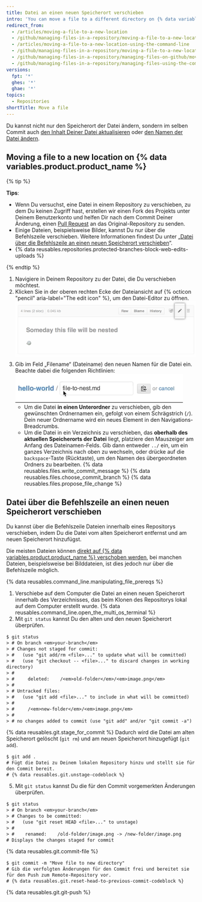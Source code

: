 ```yaml
---
title: Datei an einen neuen Speicherort verschieben
intro: 'You can move a file to a different directory on {% data variables.product.product_name %} or by using the command line.'
redirect_from:
  - /articles/moving-a-file-to-a-new-location
  - /github/managing-files-in-a-repository/moving-a-file-to-a-new-location
  - /articles/moving-a-file-to-a-new-location-using-the-command-line
  - /github/managing-files-in-a-repository/moving-a-file-to-a-new-location-using-the-command-line
  - /github/managing-files-in-a-repository/managing-files-on-github/moving-a-file-to-a-new-location
  - /github/managing-files-in-a-repository/managing-files-using-the-command-line/moving-a-file-to-a-new-location-using-the-command-line
versions:
  fpt: '*'
  ghes: '*'
  ghae: '*'
topics:
  - Repositories
shortTitle: Move a file
---
```


Du kannst nicht nur den Speicherort der Datei ändern, sondern im selben Commit auch [den Inhalt Deiner Datei aktualisieren](/articles/editing-files-in-your-repository) oder [den Namen der Datei ändern](/articles/renaming-a-file).

## Moving a file to a new location on {% data variables.product.product_name %}

{% tip %}

**Tips**:

- Wenn Du versuchst, eine Datei in einem Repository zu verschieben, zu dem Du keinen Zugriff hast, erstellen wir einen Fork des Projekts unter Deinem Benutzerkonto und helfen Dir nach dem Commit Deiner Änderung, einen [Pull Request](/articles/about-pull-requests) an das Original-Repository zu senden.
- Einige Dateien, beispielsweise Bilder, kannst Du nur über die Befehlszeile verschieben. Weitere Informationen findest Du unter „[Datei über die Befehlszeile an einen neuen Speicherort verschieben](/articles/moving-a-file-to-a-new-location-using-the-command-line)“.
- {% data reusables.repositories.protected-branches-block-web-edits-uploads %}

{% endtip %}

1. Navigiere in Deinem Repository zu der Datei, die Du verschieben möchtest.
2. Klicken Sie in der oberen rechten Ecke der Dateiansicht auf {% octicon "pencil" aria-label="The edit icon" %}, um den Datei-Editor zu öffnen. ![Symbol „Edit file" (Bearbeiten einer Datei)](/assets/images/help/repository/move-file-edit-file-icon.png)
3. Gib im Feld „Filename“ (Dateiname) den neuen Namen für die Datei ein. Beachte dabei die folgenden Richtlinien: ![Einen Dateinamen bearbeiten](/assets/images/help/repository/moving_files.gif)
    - Um die Datei **in einen Unterordner** zu verschieben, gib den gewünschten Ordnernamen ein, gefolgt von einem Schrägstrich (`/`). Dein neuer Ordnername wird ein neues Element in den Navigations-Breadcrumbs.
    - Um die Datei in ein Verzeichnis zu verschieben, das **oberhalb des aktuellen Speicherorts der Datei** liegt, platziere den Mauszeiger am Anfang des Dateinamen-Felds. Gib dann entweder `../` ein, um ein ganzes Verzeichnis nach oben zu wechseln, oder drücke auf die `backspace`-Taste (Rücktaste), um den Namen des übergeordneten Ordners zu bearbeiten.
{% data reusables.files.write_commit_message %}
{% data reusables.files.choose_commit_branch %}
{% data reusables.files.propose_file_change %}

## Datei über die Befehlszeile an einen neuen Speicherort verschieben

Du kannst über die Befehlszeile Dateien innerhalb eines Repositorys verschieben, indem Du die Datei vom alten Speicherort entfernst und am neuen Speicherort hinzufügst.

Die meisten Dateien können [direkt auf {% data variables.product.product_name %} verschoben werden](/articles/moving-a-file-to-a-new-location), bei manchen Dateien, beispielsweise bei Bilddateien, ist dies jedoch nur über die Befehlszeile möglich.

{% data reusables.command_line.manipulating_file_prereqs %}

1. Verschiebe auf dem Computer die Datei an einen neuen Speicherort innerhalb des Verzeichnisses, das beim Klonen des Repositorys lokal auf dem Computer erstellt wurde.
{% data reusables.command_line.open_the_multi_os_terminal %}
3. Mit `git status` kannst Du den alten und den neuen Speicherort überprüfen.
  ```shell
  $ git status
  > # On branch <em>your-branch</em>
  > # Changes not staged for commit:
  > #   (use "git add/rm <file>..." to update what will be committed)
  > #   (use "git checkout -- <file>..." to discard changes in working directory)
  > #
  > #     deleted:    /<em>old-folder</em>/<em>image.png</em>
  > #
  > # Untracked files:
  > #   (use "git add <file>..." to include in what will be committed)
  > #
  > #     /<em>new-folder</em>/<em>image.png</em>
  > #
  > # no changes added to commit (use "git add" and/or "git commit -a")
  ```
{% data reusables.git.stage_for_commit %} Dadurch wird die Datei am alten Speicherort gelöscht (`git rm`) und am neuen Speicherort hinzugefügt (`git add`).
  ```shell
  $ git add .
  # Fügt die Datei zu Deinem lokalen Repository hinzu und stellt sie für den Commit bereit.
  # {% data reusables.git.unstage-codeblock %}
  ```
5. Mit `git status` kannst Du die für den Commit vorgemerkten Änderungen überprüfen.
  ```shell
  $ git status
  > # On branch <em>your-branch</em>
  > # Changes to be committed:
  > #   (use "git reset HEAD <file>..." to unstage)
  > #
  > #    renamed:    /old-folder/image.png -> /new-folder/image.png
  # Displays the changes staged for commit
  ```
{% data reusables.git.commit-file %}
  ```shell
  $ git commit -m "Move file to new directory"
  # Gib die verfolgten Änderungen für den Commit frei und bereitet sie für den Push zum Remote-Repository vor.
  # {% data reusables.git.reset-head-to-previous-commit-codeblock %}
  ```
{% data reusables.git.git-push %}
